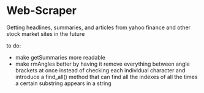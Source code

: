 # Web-Scraper
Getting headlines, summaries, and articles from yahoo finance and other stock market sites in the future

to do: 
  - make getSummaries more readable
  - make rmAngles better by having it remove everything between angle brackets at once instead of checking each individual character and introduce a find_all() method that can find all the indexes of all the times a certain substring appears in a string
